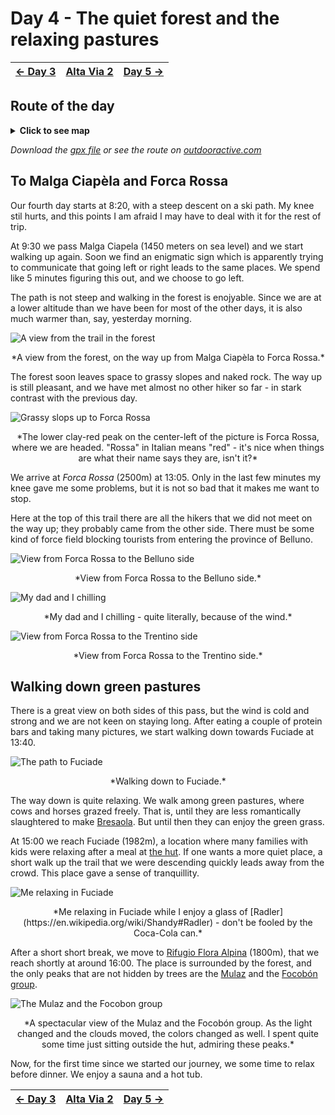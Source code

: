 # Day 4 - The quiet forest and the relaxing pastures

|[← Day 3](../day3)|[Alta Via 2](../)|[Day 5 →](../day5)|
|:-|:-:|-:|

## Route of the day

<details>
<summary><strong>Click to see map</strong></summary>
<img src="../img/23-0000-map.png">
</details>

*Download the [gpx file](../gpx/av2-day4.gpx) or see the route on
[outdooractive.com](https://www.outdooractive.com/en/route/hiking-trail/province-of-belluno/-2025-alta-via-2-day-4/325541990/?share=%7E3zdmunnm%244ossqbcs)*

## To Malga Ciapèla and Forca Rossa

Our fourth day starts at 8:20, with a steep descent on a ski path.
My knee stil hurts, and this points I am afraid I may have to
deal with it for the rest of trip.

At 9:30 we pass Malga Ciapela (1450 meters on sea level) and we start
walking up again. Soon we find an enigmatic sign which is apparently
trying to communicate that going left or right leads to the same
places. We spend like 5 minutes figuring this out, and we choose to
go left.

The path is not steep and walking in the forest is enojyable.  Since we
are at a lower altitude than we have been for most of the other days,
it is also much warmer than, say, yesterday morning.

![A view from the trail in the forest](../img/23-1115-view.jpg)
<p align="center">
*A view from the forest, on the way up from Malga Ciapèla to Forca Rossa.*
</p>

The forest soon leaves space to grassy slopes and naked rock.  The way
up is still pleasant, and we have met almost no other hiker so far -
in stark contrast with the previous day.

![Grassy slops up to Forca Rossa](../img/23-1220-forca-rossa.jpg)
<p align="center">
*The lower clay-red peak on the center-left of the picture is Forca Rossa,
where we are headed. "Rossa" in Italian means "red" - it's nice when things
are what their name says they are, isn't it?*
</p>

We arrive at *Forca Rossa* (2500m) at 13:05. Only in the last few minutes
my knee gave me some problems, but it is not so bad that it makes me
want to stop.

Here at the top of this trail there are all the hikers that we did not
meet on the way up; they probably came from the other side. There must
be some kind of force field blocking tourists from entering the province
of Belluno.

![View from Forca Rossa to the Belluno side](../img/23-1325-forca-rossa-bl.jpg)
<p align="center">*View from Forca Rossa to the Belluno side.*</p>

![My dad and I chilling](../img/23-1333-chilling.jpg)
<p align="center">
*My dad and I chilling - quite literally, because of the wind.*
</p>

![View from Forca Rossa to the Trentino side](../img/23-1338-forca-rossa-tn.jpg)
<p align="center">*View from Forca Rossa to the Trentino side.*</p>

## Walking down green pastures

There is a great view on both sides of this pass, but the wind is cold
and strong and we are not keen on staying long. After eating a couple
of protein bars and taking many pictures, we start walking down towards
Fuciade at 13:40.

![The path to Fuciade](../img/23-1420-pastures.jpg)
<p align="center">*Walking down to Fuciade.*</p>

The way down is quite relaxing. We walk among green pastures, where
cows and horses grazed freely. That is, until they are less romantically
slaughtered to make [Bresaola](https://en.wikipedia.org/wiki/Bresaola).
But until then they can enjoy the green grass.

At 15:00 we reach Fuciade (1982m), a location where many families with
kids were relaxing after a meal at [the hut](https://www.fuciade.it/en/).
If one wants a more quiet place, a short walk up the trail that we were
descending quickly leads away from the crowd.  This place gave a sense
of tranquillity.

![Me relaxing in Fuciade](../img/23-1512-fuciade.jpg)
<p align="center">
*Me relaxing in Fuciade while I enjoy a glass of
[Radler](https://en.wikipedia.org/wiki/Shandy#Radler) - don't be fooled
by the Coca-Cola can.*
</p>

After a short short break, we move to
[Rifugio Flora Alpina](https://floralpina.it) (1800m), that we reach
shortly at around 16:00. The place is surrounded by the forest,
and the only peaks that are not hidden by trees are the
[Mulaz](https://it.wikipedia.org/wiki/Mulaz) and the
[Focobón group](https://it.wikipedia.org/wiki/Gruppo_del_Focobon).

![The Mulaz and the Focobon group](../img/23-1818-focobon.jpg)
<p align="center">
*A spectacular view of the Mulaz and the Focobón group. As the light
changed and the clouds moved, the colors changed as well. I spent quite
some time just sitting outside the hut, admiring these peaks.*
</p>

Now, for the first time since we started our journey, we some time 
to relax before dinner. We enjoy a sauna and a hot tub.

|[← Day 3](../day3)|[Alta Via 2](../)|[Day 5 →](../day5)|
|:-|:-:|-:|
